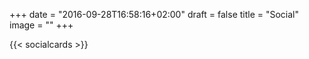 +++
date = "2016-09-28T16:58:16+02:00"
draft = false
title = "Social"
image = ""
+++

{{< socialcards >}}
